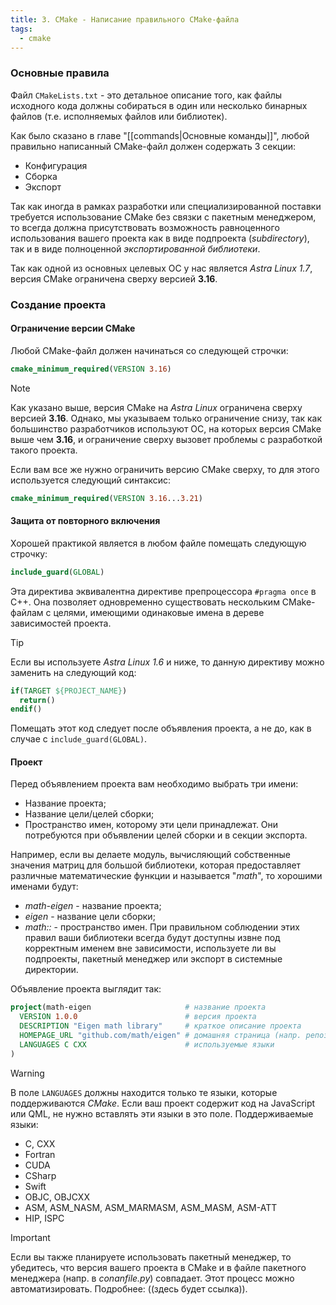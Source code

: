 ```yaml
---
title: 3. CMake - Написание правильного CMake-файла
tags:
  - cmake
---
```

### Основные правила
Файл `CMakeLists.txt` - это детальное описание того, как файлы исходного кода должны собираться в один или несколько бинарных файлов (т.е. исполняемых файлов или библиотек).

Как было сказано в главе "[[commands|Основные команды]]", любой правильно написанный CMake-файл должен содержать 3 секции:
- Конфигурация
- Сборка
- Экспорт

Так как иногда в рамках разработки или специализированной поставки требуется использование CMake без связки с пакетным менеджером, то всегда должна присутствовать возможность равноценного использования вашего проекта как в виде подпроекта (*subdirectory*), так и в виде полноценной *экспортированной библиотеки*.

Так как одной из основных целевых ОС у нас является *Astra Linux 1.7*, версия CMake ограничена сверху версией **3.16**.

### Создание проекта
#### Ограничение версии CMake
Любой CMake-файл должен начинаться со следующей строчки:
```cmake
cmake_minimum_required(VERSION 3.16)
```

> [!note]
> Как указано выше, версия CMake на *Astra Linux* ограничена сверху версией **3.16**.
> Однако, мы указываем только ограничение снизу, так как большинство разработчиков используют ОС, на которых версия CMake выше чем **3.16**, и ограничение сверху вызовет проблемы с разработкой такого проекта.
> 
> Если вам все же нужно ограничить версию CMake сверху, то для этого используется следующий синтаксис:
> ```cmake
> cmake_minimum_required(VERSION 3.16...3.21)
> ```

#### Защита от повторного включения
Хорошей практикой является в любом файле помещать следующую строчку:
```cmake
include_guard(GLOBAL)
```

Эта директива эквивалентна директиве препроцессора `#pragma once` в С++. Она позволяет одновременно существовать нескольким CMake-файлам с целями, имеющими одинаковые имена в дереве зависимостей проекта.

> [!tip]
> Если вы используете *Astra Linux 1.6* и ниже, то данную директиву можно заменить на следующий код:
> ```cmake
> if(TARGET ${PROJECT_NAME})
>   return()
> endif()
> ```
> Помещать этот код следует после объявления проекта, а не до, как в случае с `include_guard(GLOBAL)`.

#### Проект
Перед объявлением проекта вам необходимо выбрать три имени:
- Название проекта;
- Название цели/целей сборки;
- Пространство имен, которому эти цели принадлежат.
Они потребуются при объявлении целей сборки и в секции экспорта.

Например, если вы делаете модуль, вычисляющий собственные значения матриц для большой библиотеки, которая предоставляет различные математические функции и называется "*math*", то хорошими именами будут:
- *math-eigen* - название проекта;
- *eigen* - название цели сборки;
- *math::* - пространство имен.
При правильном соблюдении этих правил ваши библиотеки всегда будут доступны извне под корректным именем вне зависимости, используете ли вы подпроекты, пакетный менеджер или экспорт в системные директории.

Объявление проекта выглядит так:
```cmake
project(math-eigen                     # название проекта
  VERSION 1.0.0                        # версия проекта
  DESCRIPTION "Eigen math library"     # краткое описание проекта
  HOMEPAGE_URL "github.com/math/eigen" # домашняя страница (напр. репозиторий)
  LANGUAGES C CXX                      # используемые языки
)
```

> [!warning]
> В поле `LANGUAGES` должны находится только те языки, которые поддерживаются *CMake*.
> Если ваш проект содержит код на JavaScript или QML, не нужно вставлять эти языки в это поле.
> Поддерживаемые языки:
> - C, CXX
> - Fortran 
> - CUDA
> - CSharp
> - Swift
> - OBJC, OBJCXX
> - ASM, ASM_NASM, ASM_MARMASM, ASM_MASM, ASM-ATT
> - HIP, ISPC

> [!important]
> Если вы также планируете использовать пакетный менеджер, то убедитесь, что версия вашего проекта в CMake и в файле пакетного менеджера (напр. в *conanfile.py*) совпадает.
> Этот процесс можно автоматизировать. Подробнее: ((здесь будет ссылка)).


